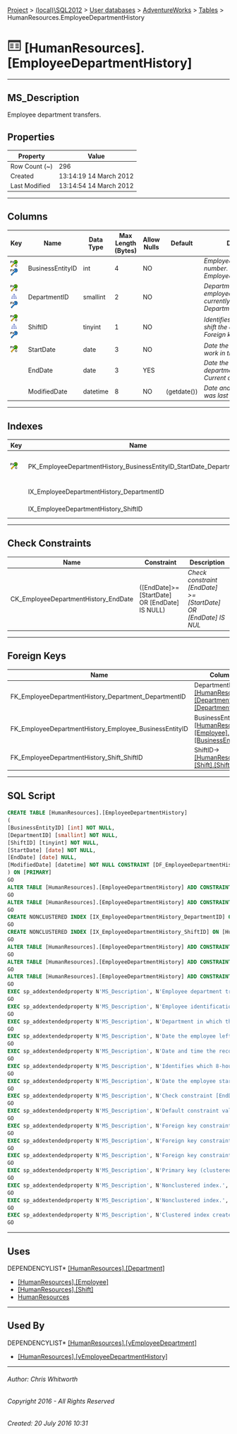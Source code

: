 #### 

[Project](../../../../index.md) > [(local)\\SQL2012](../../../index.md) > [User databases](../../index.md) > [AdventureWorks](../index.md) > [Tables](Tables.md) > HumanResources.EmployeeDepartmentHistory

# ![Tables](../../../../Images/Table32.png) [HumanResources].[EmployeeDepartmentHistory]

---

## <a name="#description"></a>MS_Description

Employee department transfers.

## <a name="#properties"></a>Properties

| Property | Value |
|---|---|
| Row Count (~) | 296 |
| Created | 13:14:19 14 March 2012 |
| Last Modified | 13:14:54 14 March 2012 |


---

## <a name="#columns"></a>Columns

| Key | Name | Data Type | Max Length (Bytes) | Allow Nulls | Default | Description |
|---|---|---|---|---|---|---|
| [![Cluster Primary Key PK_EmployeeDepartmentHistory_BusinessEntityID_StartDate_DepartmentID: BusinessEntityID\StartDate\DepartmentID\ShiftID](../../../../Images/pkcluster.png)](#indexes)[![Foreign Keys FK_EmployeeDepartmentHistory_Employee_BusinessEntityID: [HumanResources].[Employee].BusinessEntityID](../../../../Images/fk.png)](#foreignkeys) | BusinessEntityID | int | 4 | NO |  | _Employee identification number. Foreign key to Employee.BusinessEntityID._ |
| [![Cluster Primary Key PK_EmployeeDepartmentHistory_BusinessEntityID_StartDate_DepartmentID: BusinessEntityID\StartDate\DepartmentID\ShiftID](../../../../Images/pkcluster.png)](#indexes)[![Indexes IX_EmployeeDepartmentHistory_DepartmentID](../../../../Images/Index.png)](#indexes)[![Foreign Keys FK_EmployeeDepartmentHistory_Department_DepartmentID: [HumanResources].[Department].DepartmentID](../../../../Images/fk.png)](#foreignkeys) | DepartmentID | smallint | 2 | NO |  | _Department in which the employee worked including currently. Foreign key to Department.DepartmentID._ |
| [![Cluster Primary Key PK_EmployeeDepartmentHistory_BusinessEntityID_StartDate_DepartmentID: BusinessEntityID\StartDate\DepartmentID\ShiftID](../../../../Images/pkcluster.png)](#indexes)[![Indexes IX_EmployeeDepartmentHistory_ShiftID](../../../../Images/Index.png)](#indexes)[![Foreign Keys FK_EmployeeDepartmentHistory_Shift_ShiftID: [HumanResources].[Shift].ShiftID](../../../../Images/fk.png)](#foreignkeys) | ShiftID | tinyint | 1 | NO |  | _Identifies which 8-hour shift the employee works. Foreign key to Shift.Shift.ID._ |
| [![Cluster Primary Key PK_EmployeeDepartmentHistory_BusinessEntityID_StartDate_DepartmentID: BusinessEntityID\StartDate\DepartmentID\ShiftID](../../../../Images/pkcluster.png)](#indexes) | StartDate | date | 3 | NO |  | _Date the employee started work in the department._ |
|  | EndDate | date | 3 | YES |  | _Date the employee left the department. NULL = Current department._ |
|  | ModifiedDate | datetime | 8 | NO | (getdate()) | _Date and time the record was last updated._ |


---

## <a name="#indexes"></a>Indexes

| Key | Name | Key Columns | Unique | Description |
|---|---|---|---|---|
| [![Cluster Primary Key PK_EmployeeDepartmentHistory_BusinessEntityID_StartDate_DepartmentID: BusinessEntityID\StartDate\DepartmentID\ShiftID](../../../../Images/pkcluster.png)](#indexes) | PK_EmployeeDepartmentHistory_BusinessEntityID_StartDate_DepartmentID | BusinessEntityID, StartDate, DepartmentID, ShiftID | YES | _Primary key (clustered) constraint_ |
|  | IX_EmployeeDepartmentHistory_DepartmentID | DepartmentID |  | _Nonclustered index._ |
|  | IX_EmployeeDepartmentHistory_ShiftID | ShiftID |  | _Nonclustered index._ |


---

## <a name="#checkconstraints"></a>Check Constraints

| Name | Constraint | Description |
|---|---|---|
| CK_EmployeeDepartmentHistory_EndDate | ([EndDate]>=[StartDate] OR [EndDate] IS NULL) | _Check constraint [EndDate] >= [StartDate] OR [EndDate] IS NUL_ |


---

## <a name="#foreignkeys"></a>Foreign Keys

| Name | Columns | Description |
|---|---|---|
| FK_EmployeeDepartmentHistory_Department_DepartmentID | DepartmentID->[[HumanResources].[Department].[DepartmentID]](Department.md) | _Foreign key constraint referencing Department.DepartmentID._ |
| FK_EmployeeDepartmentHistory_Employee_BusinessEntityID | BusinessEntityID->[[HumanResources].[Employee].[BusinessEntityID]](Employee.md) | _Foreign key constraint referencing Employee.EmployeeID._ |
| FK_EmployeeDepartmentHistory_Shift_ShiftID | ShiftID->[[HumanResources].[Shift].[ShiftID]](Shift.md) | _Foreign key constraint referencing Shift.ShiftID_ |


---

## <a name="#sqlscript"></a>SQL Script

```sql
CREATE TABLE [HumanResources].[EmployeeDepartmentHistory]
(
[BusinessEntityID] [int] NOT NULL,
[DepartmentID] [smallint] NOT NULL,
[ShiftID] [tinyint] NOT NULL,
[StartDate] [date] NOT NULL,
[EndDate] [date] NULL,
[ModifiedDate] [datetime] NOT NULL CONSTRAINT [DF_EmployeeDepartmentHistory_ModifiedDate] DEFAULT (getdate())
) ON [PRIMARY]
GO
ALTER TABLE [HumanResources].[EmployeeDepartmentHistory] ADD CONSTRAINT [CK_EmployeeDepartmentHistory_EndDate] CHECK (([EndDate]>=[StartDate] OR [EndDate] IS NULL))
GO
ALTER TABLE [HumanResources].[EmployeeDepartmentHistory] ADD CONSTRAINT [PK_EmployeeDepartmentHistory_BusinessEntityID_StartDate_DepartmentID] PRIMARY KEY CLUSTERED  ([BusinessEntityID], [StartDate], [DepartmentID], [ShiftID]) ON [PRIMARY]
GO
CREATE NONCLUSTERED INDEX [IX_EmployeeDepartmentHistory_DepartmentID] ON [HumanResources].[EmployeeDepartmentHistory] ([DepartmentID]) ON [PRIMARY]
GO
CREATE NONCLUSTERED INDEX [IX_EmployeeDepartmentHistory_ShiftID] ON [HumanResources].[EmployeeDepartmentHistory] ([ShiftID]) ON [PRIMARY]
GO
ALTER TABLE [HumanResources].[EmployeeDepartmentHistory] ADD CONSTRAINT [FK_EmployeeDepartmentHistory_Department_DepartmentID] FOREIGN KEY ([DepartmentID]) REFERENCES [HumanResources].[Department] ([DepartmentID])
GO
ALTER TABLE [HumanResources].[EmployeeDepartmentHistory] ADD CONSTRAINT [FK_EmployeeDepartmentHistory_Employee_BusinessEntityID] FOREIGN KEY ([BusinessEntityID]) REFERENCES [HumanResources].[Employee] ([BusinessEntityID])
GO
ALTER TABLE [HumanResources].[EmployeeDepartmentHistory] ADD CONSTRAINT [FK_EmployeeDepartmentHistory_Shift_ShiftID] FOREIGN KEY ([ShiftID]) REFERENCES [HumanResources].[Shift] ([ShiftID])
GO
EXEC sp_addextendedproperty N'MS_Description', N'Employee department transfers.', 'SCHEMA', N'HumanResources', 'TABLE', N'EmployeeDepartmentHistory', NULL, NULL
GO
EXEC sp_addextendedproperty N'MS_Description', N'Employee identification number. Foreign key to Employee.BusinessEntityID.', 'SCHEMA', N'HumanResources', 'TABLE', N'EmployeeDepartmentHistory', 'COLUMN', N'BusinessEntityID'
GO
EXEC sp_addextendedproperty N'MS_Description', N'Department in which the employee worked including currently. Foreign key to Department.DepartmentID.', 'SCHEMA', N'HumanResources', 'TABLE', N'EmployeeDepartmentHistory', 'COLUMN', N'DepartmentID'
GO
EXEC sp_addextendedproperty N'MS_Description', N'Date the employee left the department. NULL = Current department.', 'SCHEMA', N'HumanResources', 'TABLE', N'EmployeeDepartmentHistory', 'COLUMN', N'EndDate'
GO
EXEC sp_addextendedproperty N'MS_Description', N'Date and time the record was last updated.', 'SCHEMA', N'HumanResources', 'TABLE', N'EmployeeDepartmentHistory', 'COLUMN', N'ModifiedDate'
GO
EXEC sp_addextendedproperty N'MS_Description', N'Identifies which 8-hour shift the employee works. Foreign key to Shift.Shift.ID.', 'SCHEMA', N'HumanResources', 'TABLE', N'EmployeeDepartmentHistory', 'COLUMN', N'ShiftID'
GO
EXEC sp_addextendedproperty N'MS_Description', N'Date the employee started work in the department.', 'SCHEMA', N'HumanResources', 'TABLE', N'EmployeeDepartmentHistory', 'COLUMN', N'StartDate'
GO
EXEC sp_addextendedproperty N'MS_Description', N'Check constraint [EndDate] >= [StartDate] OR [EndDate] IS NUL', 'SCHEMA', N'HumanResources', 'TABLE', N'EmployeeDepartmentHistory', 'CONSTRAINT', N'CK_EmployeeDepartmentHistory_EndDate'
GO
EXEC sp_addextendedproperty N'MS_Description', N'Default constraint value of GETDATE()', 'SCHEMA', N'HumanResources', 'TABLE', N'EmployeeDepartmentHistory', 'CONSTRAINT', N'DF_EmployeeDepartmentHistory_ModifiedDate'
GO
EXEC sp_addextendedproperty N'MS_Description', N'Foreign key constraint referencing Department.DepartmentID.', 'SCHEMA', N'HumanResources', 'TABLE', N'EmployeeDepartmentHistory', 'CONSTRAINT', N'FK_EmployeeDepartmentHistory_Department_DepartmentID'
GO
EXEC sp_addextendedproperty N'MS_Description', N'Foreign key constraint referencing Employee.EmployeeID.', 'SCHEMA', N'HumanResources', 'TABLE', N'EmployeeDepartmentHistory', 'CONSTRAINT', N'FK_EmployeeDepartmentHistory_Employee_BusinessEntityID'
GO
EXEC sp_addextendedproperty N'MS_Description', N'Foreign key constraint referencing Shift.ShiftID', 'SCHEMA', N'HumanResources', 'TABLE', N'EmployeeDepartmentHistory', 'CONSTRAINT', N'FK_EmployeeDepartmentHistory_Shift_ShiftID'
GO
EXEC sp_addextendedproperty N'MS_Description', N'Primary key (clustered) constraint', 'SCHEMA', N'HumanResources', 'TABLE', N'EmployeeDepartmentHistory', 'CONSTRAINT', N'PK_EmployeeDepartmentHistory_BusinessEntityID_StartDate_DepartmentID'
GO
EXEC sp_addextendedproperty N'MS_Description', N'Nonclustered index.', 'SCHEMA', N'HumanResources', 'TABLE', N'EmployeeDepartmentHistory', 'INDEX', N'IX_EmployeeDepartmentHistory_DepartmentID'
GO
EXEC sp_addextendedproperty N'MS_Description', N'Nonclustered index.', 'SCHEMA', N'HumanResources', 'TABLE', N'EmployeeDepartmentHistory', 'INDEX', N'IX_EmployeeDepartmentHistory_ShiftID'
GO
EXEC sp_addextendedproperty N'MS_Description', N'Clustered index created by a primary key constraint.', 'SCHEMA', N'HumanResources', 'TABLE', N'EmployeeDepartmentHistory', 'INDEX', N'PK_EmployeeDepartmentHistory_BusinessEntityID_StartDate_DepartmentID'
GO

```


---

## <a name="#uses"></a>Uses

DEPENDENCYLIST* [[HumanResources].[Department]](Department.md)
* [[HumanResources].[Employee]](Employee.md)
* [[HumanResources].[Shift]](Shift.md)
* [HumanResources](../Security/Schemas/HumanResources.md)


---

## <a name="#usedby"></a>Used By

DEPENDENCYLIST* [[HumanResources].[vEmployeeDepartment]](../Views/vEmployeeDepartment.md)
* [[HumanResources].[vEmployeeDepartmentHistory]](../Views/vEmployeeDepartmentHistory.md)


---

###### Author:  Chris Whitworth

###### Copyright 2016 - All Rights Reserved

###### Created: 20 July 2016 10:31

